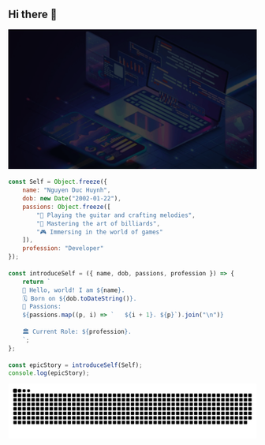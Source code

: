 ## Hi there 👋
![Logo](https://raw.githubusercontent.com/HuynhND22/HuynhND22/refs/heads/main/huynhnd.gif)

```javascript
const Self = Object.freeze({
    name: "Nguyen Duc Huynh",
    dob: new Date("2002-01-22"),
    passions: Object.freeze([
        "🎸 Playing the guitar and crafting melodies",
        "🎱 Mastering the art of billiards",
        "🎮 Immersing in the world of games"
    ]),
    profession: "Developer"
});

const introduceSelf = ({ name, dob, passions, profession }) => {
    return `
    🌟 Hello, world! I am ${name}.
    🗓️ Born on ${dob.toDateString()}.
    🎨 Passions:
    ${passions.map((p, i) => `   ${i + 1}. ${p}`).join("\n")}

    🏛️ Current Role: ${profession}.
    `;
};

const epicStory = introduceSelf(Self);
console.log(epicStory);

```
<picture>
  <source
    media="(prefers-color-scheme: dark)"
    srcset="https://raw.githubusercontent.com/platane/snk/output/github-contribution-grid-snake-dark.svg"
  />
  <source
    media="(prefers-color-scheme: light)"
    srcset="https://raw.githubusercontent.com/platane/snk/output/github-contribution-grid-snake.svg"
  />
  <img
    alt="github contribution grid snake animation"
    src="https://raw.githubusercontent.com/platane/snk/output/github-contribution-grid-snake.svg"
  />
</picture>

